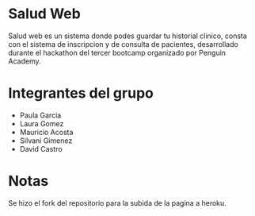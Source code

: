 # Salud Web
Salud web es un sistema donde podes guardar tu historial clinico,
consta con el sistema de inscripcion y de consulta de pacientes, 
desarrollado durante el hackathon del tercer bootcamp organizado 
por Penguin Academy. 

# Integrantes del grupo 
* Paula Garcia 
* Laura Gomez 
* Mauricio Acosta 
* Silvani Gimenez 
* David Castro

# Notas
Se hizo el fork del repositorio para la subida de la pagina a heroku.
